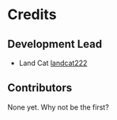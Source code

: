 # Credits

## Development Lead

- Land Cat [landcat222](https://github.com/landcat222)

## Contributors

None yet. Why not be the first?